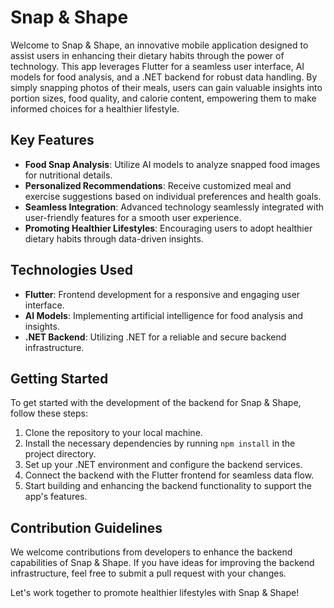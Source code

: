 # Snap & Shape

Welcome to Snap & Shape, an innovative mobile application designed to assist users in enhancing their dietary habits through the power of technology. This app leverages Flutter for a seamless user interface, AI models for food analysis, and a .NET backend for robust data handling. By simply snapping photos of their meals, users can gain valuable insights into portion sizes, food quality, and calorie content, empowering them to make informed choices for a healthier lifestyle.

## Key Features

- **Food Snap Analysis**: Utilize AI models to analyze snapped food images for nutritional details.
- **Personalized Recommendations**: Receive customized meal and exercise suggestions based on individual preferences and health goals.
- **Seamless Integration**: Advanced technology seamlessly integrated with user-friendly features for a smooth user experience.
- **Promoting Healthier Lifestyles**: Encouraging users to adopt healthier dietary habits through data-driven insights.

## Technologies Used

- **Flutter**: Frontend development for a responsive and engaging user interface.
- **AI Models**: Implementing artificial intelligence for food analysis and insights.
- **.NET Backend**: Utilizing .NET for a reliable and secure backend infrastructure.

## Getting Started

To get started with the development of the backend for Snap & Shape, follow these steps:

1. Clone the repository to your local machine.
2. Install the necessary dependencies by running `npm install` in the project directory.
3. Set up your .NET environment and configure the backend services.
4. Connect the backend with the Flutter frontend for seamless data flow.
5. Start building and enhancing the backend functionality to support the app's features.

## Contribution Guidelines

We welcome contributions from developers to enhance the backend capabilities of Snap & Shape. If you have ideas for improving the backend infrastructure, feel free to submit a pull request with your changes.

Let's work together to promote healthier lifestyles with Snap & Shape!
